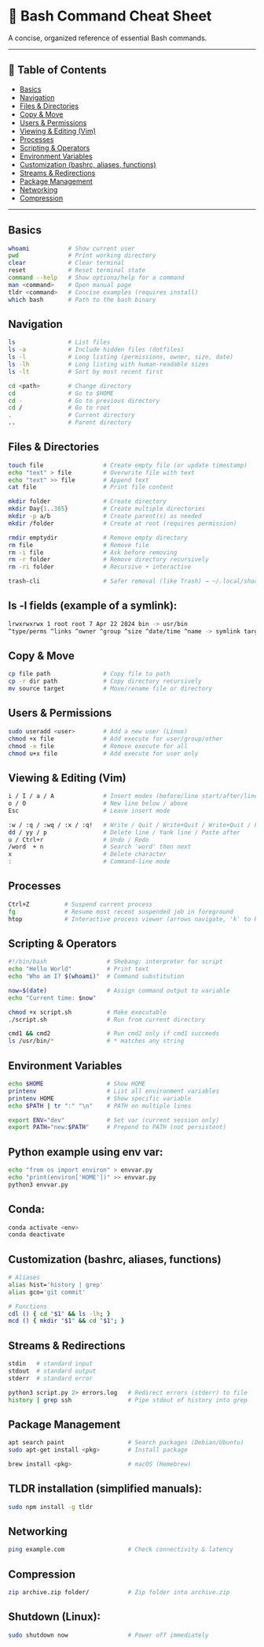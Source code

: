 # 🐚 Bash Command Cheat Sheet

A concise, organized reference of essential Bash commands.  

---

## 📑 Table of Contents
- [Basics](#basics)
- [Navigation](#navigation)
- [Files & Directories](#files--directories)
- [Copy & Move](#copy--move)
- [Users & Permissions](#users--permissions)
- [Viewing & Editing (Vim)](#viewing--editing-vim)
- [Processes](#processes)
- [Scripting & Operators](#scripting--operators)
- [Environment Variables](#environment-variables)
- [Customization (bashrc, aliases, functions)](#customization-bashrc-aliases-functions)
- [Streams & Redirections](#streams--redirections)
- [Package Management](#package-management)
- [Networking](#networking)
- [Compression](#compression)

---

## Basics
```bash
whoami           # Show current user
pwd              # Print working directory
clear            # Clear terminal
reset            # Reset terminal state
command --help   # Show options/help for a command
man <command>    # Open manual page
tldr <command>   # Concise examples (requires install)
which bash       # Path to the bash binary
```

## Navigation
```bash
ls               # List files
ls -a            # Include hidden files (dotfiles)
ls -l            # Long listing (permissions, owner, size, date)
ls -lh           # Long listing with human-readable sizes
ls -lt           # Sort by most recent first

cd <path>        # Change directory
cd               # Go to $HOME
cd -             # Go to previous directory
cd /             # Go to root
.                # Current directory
..               # Parent directory
```

## Files & Directories
```bash
touch file                 # Create empty file (or update timestamp)
echo "text" > file         # Overwrite file with text
echo "text" >> file        # Append text
cat file                   # Print file content

mkdir folder               # Create directory
mkdir Day{1..365}          # Create multiple directories
mkdir -p a/b               # Create parent(s) as needed
mkdir /folder              # Create at root (requires permission)

rmdir emptydir             # Remove empty directory
rm file                    # Remove file
rm -i file                 # Ask before removing
rm -r folder               # Remove directory recursively
rm -ri folder              # Recursive + interactive

trash-cli                  # Safer removal (like Trash) → ~/.local/share/Trash

```

## ls -l fields (example of a symlink):
```bash
lrwxrwxrwx 1 root root 7 Apr 22 2024 bin -> usr/bin
^type/perms ^links ^owner ^group ^size ^date/time ^name -> symlink target
```

## Copy & Move
```bash
cp file path               # Copy file to path
cp -r dir path             # Copy directory recursively
mv source target           # Move/rename file or directory
```

## Users & Permissions
```bash
sudo useradd <user>        # Add a new user (Linux)
chmod +x file              # Add execute for user/group/other
chmod -x file              # Remove execute for all
chmod u+x file             # Add execute for user only
```

## Viewing & Editing (Vim)
```bash
i / I / a / A              # Insert modes (before/line start/after/line end)
o / O                      # New line below / above
Esc                        # Leave insert mode

:w / :q / :wq / :x / :q!   # Write / Quit / Write+Quit / Write+Quit / Force quit
dd / yy / p                # Delete line / Yank line / Paste after
u / Ctrl+r                 # Undo / Redo
/word  + n                 # Search 'word' then next
x                          # Delete character
:                          # Command-line mode
```

## Processes
```bash
Ctrl+Z          # Suspend current process
fg              # Resume most recent suspended job in foreground
htop            # Interactive process viewer (arrows navigate, 'k' to kill)
```

## Scripting & Operators
```bash
#!/bin/bash                 # Shebang: interpreter for script
echo "Hello World"          # Print text
echo "Who am I? $(whoami)"  # Command substitution

now=$(date)                 # Assign command output to variable
echo "Current time: $now"

chmod +x script.sh          # Make executable
./script.sh                 # Run from current directory

cmd1 && cmd2                # Run cmd2 only if cmd1 succeeds
ls /usr/bin/*               # * matches any string
```

## Environment Variables
```bash
echo $HOME                  # Show HOME
printenv                    # List all environment variables
printenv HOME               # Show specific variable
echo $PATH | tr ":" "\n"    # PATH on multiple lines

export ENV="dev"            # Set var (current session only)
export PATH="new:$PATH"     # Prepend to PATH (not persistent)
```

## Python example using env var:
```bash
echo "from os import environ" > envvar.py
echo "print(environ['HOME'])" >> envvar.py
python3 envvar.py
```

## Conda:
```bash
conda activate <env>
conda deactivate
```

## Customization (bashrc, aliases, functions)
```bash
# Aliases
alias hist='history | grep'
alias gco='git commit'

# Functions
cdl () { cd "$1" && ls -lh; }
mcd () { mkdir "$1" && cd "$1"; }
```

## Streams & Redirections
```bash
stdin   # standard input
stdout  # standard output
stderr  # standard error

python3 script.py 2> errors.log   # Redirect errors (stderr) to file
history | grep ssh                # Pipe stdout of history into grep
```

## Package Management
```bash
apt search paint                  # Search packages (Debian/Ubuntu)
sudo apt-get install <pkg>        # Install package

brew install <pkg>                # macOS (Homebrew)
```

## TLDR installation (simplified manuals):
```bash
sudo npm install -g tldr
```

## Networking
```bash
ping example.com                  # Check connectivity & latency
```

## Compression
```bash
zip archive.zip folder/           # Zip folder into archive.zip
```

## Shutdown (Linux):
```bash
sudo shutdown now                 # Power off immediately
```
